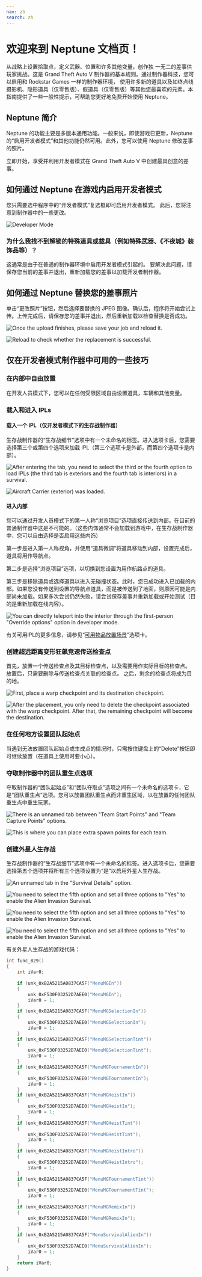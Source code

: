 ```yaml
---
nav: zh
search: zh
---
```


# 欢迎来到 Neptune 文档页！

从战略上设置拾取点，定义武器、位置和许多其他变量，创作独 一无二的差事供玩家挑战。这是 Grand Theft Auto V 制作器的基本规则。通过制作器科技，您可以启用和 Rockstar Games 一样的制作器环境， 使用许多新的道具以及如终点线摄影机、隐形道具（仅零售版）、假道具（仅零售版）等其他您最喜欢的元素。本指南提供了一些一般性提示，可帮助您更好地免费开始使用 Neptune。

## Neptune 简介

Neptune 的功能主要是多版本通用功能。一般来说，即使游戏已更新，Neptune 的“启用开发者模式”和其他功能仍然可用。此外，您可以使用 Neptune 修改差事的照片。

立即开始，享受并利用开发者模式在 Grand Theft Auto V 中创建最具创意的差事。

## 如何通过 Neptune 在游戏内启用开发者模式

您只需要选中程序中的“开发者模式”复选框即可启用开发者模式。 此后，您将注意到制作器中的一些更改。

![Developer Mode](https://www.neptune.work/images/upload/dev-creator-interface.jpg)

### 为什么我找不到解锁的特殊道具或载具（例如特殊武器、《不夜城》装饰品等）？

这通常是由于在普通的制作器环境中启用开发者模式引起的。 要解决此问题，请保存您当前的差事并退出，重新加载您的差事以加载开发者制作器。

## 如何通过 Neptune 替换您的差事照片

单击“更改照片”按钮，然后选择要替换的 JPEG 图像。确认后，程序将开始尝试上传。上传完成后，请保存您的差事并退出，然后重新加载以检查替换是否成功。

![Once the upload finishes, please save your job and reload it.](https://www.neptune.work/images/upload/replacejobphoto-1.jpg)

![Reload to check whether the replacement is successful.](https://www.neptune.work/images/upload/replacejobphoto-2.jpg)

## 仅在开发者模式制作器中可用的一些技巧

### 在内部中自由放置

在开发人员模式下，您可以在任何受限区域自由设置道具，车辆和其他变量。

### 载入和进入 IPLs

#### 载入一个 IPL（仅开发者模式下的生存战制作器）

生存战制作器的“生存战细节”选项中有一个未命名的标签。进入选项卡后，您需要选择第三个或第四个选项来加载 IPL（第三个选项卡是外部，而第四个选项卡是内部）。

![After entering the tab, you need to select the third or the fourth option to load IPLs (the third tab is exteriors and the fourth tab is interiors) in a survival.
](https://www.neptune.work/images/upload/survivaliplsoptions.jpg)

![Aircraft Carrier (exterior) was loaded.](https://www.neptune.work/images/upload/survivalenableaircraftcarrier.jpg)

#### 进入内部
您可以通过开发人员模式下的第一人称“浏览项目”选项直接传送到内部。在目前的普通制作器中这是不可能的。（这些内饰通常不会加载到游戏中，在生存战制作器中，您可以自由选择是否启用这些内饰）

第一步是进入第一人称视角，并使用“道具微调”将道具移动到内部，设置完成后，道具将用作导航点。

第二步是选择“浏览项目”选项，以切换到您设置为用作航路点的道具。

第三步是移除道具或选择道具以进入无碰撞状态。此时，您已成功进入已加载的内部。如果您没有传送到设置的导航点道具，而是被传送到了地面，则原因可能是内部尚未加载。如果多次尝试仍然失败，请尝试保存差事并重新加载或开始测试（目的是重新加载在线内容）。

![You can directly teleport into the interior through the first-person "Override options" option in developer mode.](https://www.neptune.work/images/upload/teleporttointerior.jpg)

有关可用IPL的更多信息，请参见“[可用物品放置场景](https://www.neptune.work/#/zh/ipls)”选项卡。

### 创建超远距离变形狂飙竞速传送检查点

首先，放置一个传送检查点及其目标检查点，以及需要用作实际目标的检查点。 放置后，只需要删除与传送检查点关联的检查点。 之后，剩余的检查点将成为目的地。

![First, place a warp checkpoint and its destination checkpoint.](https://www.neptune.work/images/upload/placesuperlongwarpcheckpoint-1.jpg)

![After the placement, you only need to delete the checkpoint associated with the warp checkpoint. After that, the remaining checkpoint will become the destination.](https://www.neptune.work/images/upload/placesuperlongwarpcheckpoint-2.jpg)

### 在任何地方设置团队起始点

当遇到无法放置团队起始点或生成点的情况时，只需按住键盘上的“Delete”按钮即可继续放置（在道具上使用时要小心）。

### 夺取制作器中的团队重生点选项

夺取制作器的“团队起始点”和“团队夺取点”选项之间有一个未命名的选项卡，它是“团队重生点”选项。您可以放置团队重生点而非重生区域，以在放置的任何团队重生点中重生玩家。

![There is an unnamed tab between "Team Start Points" and "Team Capture Points" options.](https://www.neptune.work/images/upload/teamrespawnpoint-1.jpg)

![This is where you can place extra spawn points for each team.](https://www.neptune.work/images/upload/teamrespawnpoint-2.jpg)

### 创建外星人生存战

生存战制作器的“生存战细节”选项中有一个未命名的标签。进入选项卡后，您需要选择第五个选项并将所有三个选项设置为“是”以启用外星人生存战。

![An unnamed tab in the "Survival Details" option.](https://www.neptune.work/images/upload/survival-dev-options.jpg)

![You need to select the fifth option and set all three options to "Yes" to enable the Alien Invasion Survival.](https://www.neptune.work/images/upload/menusurvivalalienin.jpg)

![You need to select the fifth option and set all three options to "Yes" to enable the Alien Invasion Survival.](https://www.neptune.work/images/upload/enablealiensurvival.jpg)

![You need to select the fifth option and set all three options to "Yes" to enable the Alien Invasion Survival.](https://www.neptune.work/images/upload/aliensurvivalstart.jpg)

有关外星人生存战的游戏代码：

```c
int func_829()
{
    int iVar0;
    
    if (unk_0xB2A5215A0837CA5F("MenuMGIn"))
    {
        unk_0xF530F03252D7AEE0("MenuMGIn");
        iVar0 = 1;
    }
    if (unk_0xB2A5215A0837CA5F("MenuMGSelectionIn"))
    {
        unk_0xF530F03252D7AEE0("MenuMGSelectionIn");
        iVar0 = 1;
    }
    if (unk_0xB2A5215A0837CA5F("MenuMGSelectionTint"))
    {
        unk_0xF530F03252D7AEE0("MenuMGSelectionTint");
        iVar0 = 1;
    }
    if (unk_0xB2A5215A0837CA5F("MenuMGTournamentIn"))
    {
        unk_0xF530F03252D7AEE0("MenuMGTournamentIn");
        iVar0 = 1;
    }
    if (unk_0xB2A5215A0837CA5F("MenuMGHeistIn"))
    {
        unk_0xF530F03252D7AEE0("MenuMGHeistIn");
        iVar0 = 1;
    }
    if (unk_0xB2A5215A0837CA5F("MenuMGHeistTint"))
    {
        unk_0xF530F03252D7AEE0("MenuMGHeistTint");
        iVar0 = 1;
    }
    if (unk_0xB2A5215A0837CA5F("MenuMGHeistIntro"))
    {
        unk_0xF530F03252D7AEE0("MenuMGHeistIntro");
        iVar0 = 1;
    }
    if (unk_0xB2A5215A0837CA5F("MenuMGTournamentTint"))
    {
        unk_0xF530F03252D7AEE0("MenuMGTournamentTint");
        iVar0 = 1;
    }
    if (unk_0xB2A5215A0837CA5F("MenuMGRemixIn"))
    {
        unk_0xF530F03252D7AEE0("MenuMGRemixIn");
        iVar0 = 1;
    }
    if (unk_0xB2A5215A0837CA5F("MenuSurvivalAlienIn"))
    {
        unk_0xF530F03252D7AEE0("MenuSurvivalAlienIn");
        iVar0 = 1;
    }
    return iVar0;
}
```
